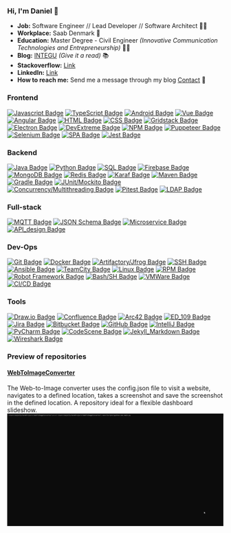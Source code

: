 ### Hi, I'm Daniel 🤟
- **Job:** Software Engineer // Lead Developer // Software Architect 👨‍💻
- **Workplace:** Saab Denmark 🛫
- **Education:** Master Degree - Civil Engineer *(Innovative Communication Technologies and Entrepreneurship)* 👨‍🎓
- **Blog:** [INTEGU](https://integu.net/) *(Give it a read)* 📚
- **Stackoverflow:** [Link](https://stackoverflow.com/users/3647873/daniel-h-bj%c3%b8rnskov)
- **LinkedIn:** [Link](https://www.linkedin.com/in/daniel-h%C3%B8yer-jacobsen/) 
- **How to reach me:** Send me a message through my blog [Contact](https://integu.net/contact/) 📧

### Frontend
[![Javascript Badge](https://img.shields.io/badge/JavaScript-yellow?logo=javascript&labelColor=black)](#)
[![TypeScript Badge](https://img.shields.io/badge/TypeScript-blue?logo=TypeScript&labelColor=black)](#)
[![Android Badge](https://img.shields.io/badge/Android-green?logo=Android&labelColor=black)](#)
[![Vue Badge](https://img.shields.io/badge/Vue-darkgreen?logo=vuedotjs&labelColor=black)](#)
[![Angular Badge](https://img.shields.io/badge/Angular-red?logo=Angular&labelColor=black)](#)
[![HTML Badge](https://img.shields.io/badge/HTML-blue?logo=html5&labelColor=black)](#)
[![CSS Badge](https://img.shields.io/badge/CSS-yellow?logo=css3&labelColor=black)](#)
[![Gridstack Badge](https://img.shields.io/badge/Gridstack-purple)](#)
[![Electron Badge](https://img.shields.io/badge/Electron-lightblue?logo=Electron&labelColor=black)](#)
[![DevExtreme Badge](https://img.shields.io/badge/DevExtreme-red)](#)
[![NPM Badge](https://img.shields.io/badge/NPM-red?logo=NPM&labelColor=black)](#)
[![Puppeteer Badge](https://img.shields.io/badge/Puppeteer-blue?logo=Puppeteer&labelColor=black)](#)
[![Selenium Badge](https://img.shields.io/badge/Selenium-lightblue?logo=Selenium&labelColor=black)](#)
[![SPA Badge](https://img.shields.io/badge/SPA-grey)](#)
[![Jest Badge](https://img.shields.io/badge/Jest-red)](#)

### Backend
[![Java Badge](https://img.shields.io/badge/Java-red?logo=openjdk&labelColor=black)](#)
[![Python Badge](https://img.shields.io/badge/Python-blue?logo=Python&labelColor=black)](#)
[![SQL Badge](https://img.shields.io/badge/SQL-blue?logo=mysql&labelColor=black)](#)
[![Firebase Badge](https://img.shields.io/badge/Firebase-yellow?logo=Firebase&labelColor=black)](#)
[![MongoDB Badge](https://img.shields.io/badge/MongoDB-green?logo=MongoDB&labelColor=black)](#)
[![Redis Badge](https://img.shields.io/badge/Redis-red?logo=Redis&labelColor=black)](#)
[![Karaf Badge](https://img.shields.io/badge/Karaf-grey)](#)
[![Maven Badge](https://img.shields.io/badge/Maven-lightred)](#)
[![Gradle Badge](https://img.shields.io/badge/Gradle-green?logo=Gradle&labelColor=black)](#)
[![JUnit/Mockito Badge](https://img.shields.io/badge/JUnit/Mockito-red)](#)
[![Concurrency/Multithreading Badge](https://img.shields.io/badge/Concurrency/Multithreading-lightgreen)](#)
[![Pitest Badge](https://img.shields.io/badge/Pitest-purple)](#)
[![LDAP Badge](https://img.shields.io/badge/LDAP-purple)](#)

### Full-stack
[![MQTT Badge](https://img.shields.io/badge/MQTT-purple?logo=MQTT&labelColor=black)](#)
[![JSON Schema Badge](https://img.shields.io/badge/JSON_Schema-lightblue?logo=JSON&labelColor=black)](#)
[![Microservice Badge](https://img.shields.io/badge/Microservice-green)](#)
[![API_design Badge](https://img.shields.io/badge/API_design-grey)](#)

### Dev-Ops
[![Git Badge](https://img.shields.io/badge/Git-darkred?logo=Git&labelColor=black)](#)
[![Docker Badge](https://img.shields.io/badge/Docker-blue?logo=docker&labelColor=black)](#)
[![Artifactory/Jfrog Badge](https://img.shields.io/badge/Artifactory/Jfrog-green)](#)
[![SSH Badge](https://img.shields.io/badge/SSH-lightblue)](#)
[![Ansible Badge](https://img.shields.io/badge/Ansible-lightred?logo=Ansible&labelColor=black)](#)
[![TeamCity Badge](https://img.shields.io/badge/TeamCity-green?logo=TeamCity&labelColor=black)](#)
[![Linux Badge](https://img.shields.io/badge/Linux-grey?logo=Linux&labelColor=black)](#)
[![RPM Badge](https://img.shields.io/badge/RPM-lightred)](#)
[![Robot Framework Badge](https://img.shields.io/badge/Robot_Framework-yellow)](#)
[![Bash/SH Badge](https://img.shields.io/badge/Bash/SH_scripting-lightgreen)](#)
[![VMWare Badge](https://img.shields.io/badge/VMWare-blue?logo=VMWare&labelColor=black)](#)
[![CI/CD Badge](https://img.shields.io/badge/CI/CD-lightyellow)](#)

### Tools
[![Draw.io Badge](https://img.shields.io/badge/Draw.io-yellow)](#)
[![Confluence Badge](https://img.shields.io/badge/Confluence-lightblue?logo=Confluence&labelColor=black)](#)
[![Arc42 Badge](https://img.shields.io/badge/Arc42-lightred)](#)
[![ED_109 Badge](https://img.shields.io/badge/ED109-grey)](#)
[![Jira Badge](https://img.shields.io/badge/Jira-blue?logo=Jira&labelColor=black)](#)
[![Bitbucket Badge](https://img.shields.io/badge/Bitbucket-blue?logo=Bitbucket&labelColor=black)](#)
[![GitHub Badge](https://img.shields.io/badge/GitHub-lightred?logo=GitHub&labelColor=black)](#)
[![IntelliJ Badge](https://img.shields.io/badge/IntelliJ-purple?logo=intellij-idea&labelColor=black)](#)
[![PyCharm Badge](https://img.shields.io/badge/PyCharm-yellow)](#)
[![CodeScene Badge](https://img.shields.io/badge/CodeScene-yellow)](#)
[![Jekyll_Markdown Badge](https://img.shields.io/badge/Jekyll_Markdown-orange)](#)
[![Wireshark Badge](https://img.shields.io/badge/Wireshark-blue)](#)

### Preview of repositories
#### [WebToImageConverter](https://github.com/DanielHJacobsen/WebToImageConverter)

The Web-to-Image converter uses the config.json file to visit a website, navigates to a defined location, takes a screenshot and save the screenshot in the defined location. 
A repository ideal for a flexible dashboard slideshow.
![](https://github.com/DanielHJacobsen/WebToImageConverter/blob/master/resources/Preview.gif)
